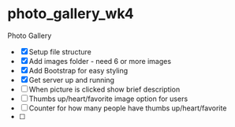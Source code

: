 # photo_gallery_wk4

Photo Gallery
- [x] Setup file structure
- [x] Add images folder - need 6 or more images
- [x] Add Bootstrap for easy styling
- [x] Get server up and running
- [ ] When picture is clicked show brief description
- [ ] Thumbs up/heart/favorite image option for users
- [ ] Counter for how many people have thumbs up/heart/favorite
- [ ]
